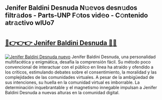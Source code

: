## Jenifer Baldini Desnuda N𝚞𝚎vos desn𝚞dos filtr𝚊dos - Parts-UNP F𝚘tos vid𝚎o - C𝚘ntenido atr𝚊ctivo wlUo7

# <h2><a href="http://mb5pz4.tromn.icu/?c=Jenifer+Baldini+Desnuda">🔗👉👉👉 Jenifer Baldini Desnuda 🔗🔗</a></h2>

[![Jenifer Baldini Desnuda nuevo](https://i.imgur.com/pEAQMta.gif)](http://mb5pz4.tromn.icu/?c=Jenifer+Baldini+Desnuda)
Jenifer Baldini Desnuda, una personalidad multifacética y enigmática, desafía la comprensión fácil. Su método poco convencional de interactuar con el público en línea ha atraído y ofendido a los críticos, estimulando debates sobre el consentimiento, la moralidad y las complejidades de las comunidades virtuales. A pesar de la ambigüedad de sus intenciones, su huella en la comunidad virtual es imborrable. La determinación inquebrantable y el magnetismo innegable impulsan a Jenifer Baldini Desnuda a nuevas alturas en la comunidad digital.
